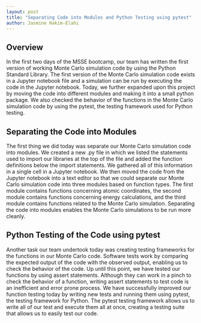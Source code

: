 ```yaml
---
layout: post
title: "Separating Code into Modules and Python Testing using pytest"
author: Jasmine Hakim-Elahi
---
```


## Overview

In the first two days of the MSSE bootcamp, our team has written the first version of working Monte Carlo simulation code by using the Python Standard Library.  The first version of the Monte Carlo simulation code exists in a Jupyter notebook file and a simulation can be run by executing the code in the Jupyter notebook.  Today, we further expanded upon this project by moving the code into different modules and making it into a small python package.  We also checked the behavior of the functions in the Monte Carlo simulation code by using the pytest, the testing framework used for Python testing.

## Separating the Code into Modules

The first thing we did today was separate our Monte Carlo simulation code into modules.  We created a new .py file in which we listed the statements used to import our libraries at the top of the file and added the function definitions below the import statements.  We gathered all of this information in a single cell in a Jupyter notebook.  We then moved the code from the Jupyter notebook into a text editor so that we could separate our Monte Carlo simulation code into three modules based on function types.  The first module contains functions concerning atomic coordinates, the second module contains functions concerning energy calculations, and the third module contains functions related to the Monte Carlo simulation.  Separating the code into modules enables the Monte Carlo simulations to be run more cleanly.  

## Python Testing of the Code using pytest

Another task our team undertook today was creating testing frameworks for the functions in our Monte Carlo code.  Software tests work by comparing the expected output of the code with the observed output, enabling us to check the behavior of the code.  Up until this point, we have tested our functions by using assert statements.  Although they can work in a pinch to check the behavior of a function, writing assert statements to test code is an inefficient and error prone process.  We have successfully improved our function testing today by writing new tests and running them using pytest, the testing framework for Python.  The pytest testing framework allows us to write all of our test and execute them all at once, creating a testing suite that allows us to easily test our code.
